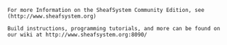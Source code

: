 
	For more Information on the SheafSystem Community Edition, see (http://www.sheafsystem.org)
	
	Build instructions, programming tutorials, and more can be found on our wiki at http://www.sheafsystem.org:8090/
		
